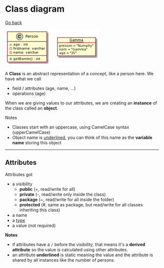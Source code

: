 # Class diagram

[Go back](../index.md)

![](images/NS-n2i903CRn_PxYuoP572gu59NY8YxYAyGQsugNEtAfuDjRgKDrpEzF8AcoaLeV7kxCcgEWn08Dspwg76Ks7-PER1gfuNzSujPfDg709PwaTKiwhR_1nSkTQuFVzBi3XK0Ub94AvrA14abPOi0M_jI7rBxyo5yR5qRwN3BGQkrTnN8TddW3.png)

A **Class** is an abstract representation of a concept,
like a person here. We have what we call

* field / attributes (age, name, ...)
* operations (age)

When we are giving values to our attributes,
we are creating an **instance** of the class called
an **object**.

Notes

* Classes start with an uppercase, using CamelCase
  syntax <span class="tms">(upperCamelCase)</span>
* Object name is <u>underlined</u>, you can think of this
name as the **variable name** storing this object
  
<hr class="sr">

## Attributes

Attributes got 

* a visibility
    * **public** (+, read/write for all)
    * **private** (-, read/write only inside the class)
    * **package** (~, read/write for all inside the folder)
    * **protected** (#, same as package, but read/write
      for all classes inheriting this class)
* a name
* a [type](types.md)
* a value (not required)

**Notes**

* if attributes have a ``/`` before the visibility, 
  that means it's a **derived attribute** so the value
  is calculated using other attributes.
* an attribute **underlined** is static meaning the
  value and the attribute is shared by all instances
  like the number of persons.